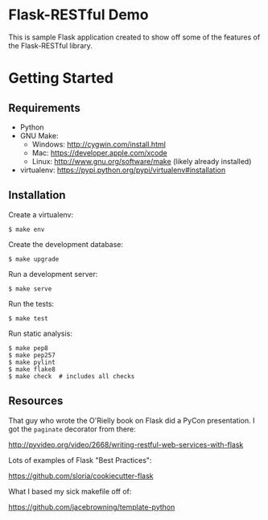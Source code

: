 Flask-RESTful Demo
======

This is sample Flask application created to show off some of the features of
the Flask-RESTful library.


Getting Started
===============

Requirements
------------

* Python
* GNU Make:
    * Windows: http://cygwin.com/install.html
    * Mac: https://developer.apple.com/xcode
    * Linux: http://www.gnu.org/software/make (likely already installed)
* virtualenv: https://pypi.python.org/pypi/virtualenv#installation


Installation
------------

Create a virtualenv:

    $ make env

Create the development database:

    $ make upgrade

Run a development server:

    $ make serve

Run the tests:

    $ make test

Run static analysis:

    $ make pep8
    $ make pep257
    $ make pylint
    $ make flake8
    $ make check  # includes all checks


Resources
---------

That guy who wrote the O'Rielly book on Flask did a PyCon presentation. I got
the `paginate` decorator from there:

http://pyvideo.org/video/2668/writing-restful-web-services-with-flask

Lots of examples of Flask "Best Practices":

https://github.com/sloria/cookiecutter-flask

What I based my sick makefile off of:

https://github.com/jacebrowning/template-python
